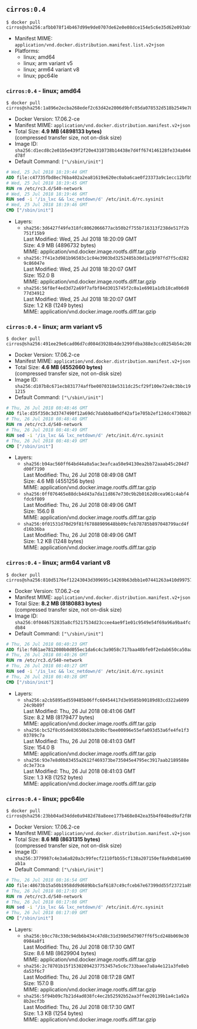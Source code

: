 ## `cirros:0.4`

```console
$ docker pull cirros@sha256:afbb078f14b467d99e9de0707de62e0e08dce154e5c6e35d62e093abff839175
```

-	Manifest MIME: `application/vnd.docker.distribution.manifest.list.v2+json`
-	Platforms:
	-	linux; amd64
	-	linux; arm variant v5
	-	linux; arm64 variant v8
	-	linux; ppc64le

### `cirros:0.4` - linux; amd64

```console
$ docker pull cirros@sha256:1a896e2ecba268edef2c63d42e2006d9bfc05da078532d518b2549e78bee53c5
```

-	Docker Version: 17.06.2-ce
-	Manifest MIME: `application/vnd.docker.distribution.manifest.v2+json`
-	Total Size: **4.9 MB (4898133 bytes)**  
	(compressed transfer size, not on-disk size)
-	Image ID: `sha256:d1ecd8c2e01b5e439f2f20e4310738b14438e7d4ff674146128fe334a044d78f`
-	Default Command: `["\/sbin\/init"]`

```dockerfile
# Wed, 25 Jul 2018 18:19:44 GMT
ADD file:c47735fbd8ec76ba402a2ea81619e620ec0aba6cae0f23373a9c1ecc12bfb53d in / 
# Wed, 25 Jul 2018 18:19:45 GMT
RUN rm /etc/rc3.d/S40-network
# Wed, 25 Jul 2018 18:19:46 GMT
RUN sed -i '/is_lxc && lxc_netdown/d' /etc/init.d/rc.sysinit
# Wed, 25 Jul 2018 18:19:46 GMT
CMD ["/sbin/init"]
```

-	Layers:
	-	`sha256:3d6427f49fe318fc8062066677acb50b2f755b716313f238de517f2b751f15b9`  
		Last Modified: Wed, 25 Jul 2018 18:20:09 GMT  
		Size: 4.9 MB (4896732 bytes)  
		MIME: application/vnd.docker.image.rootfs.diff.tar.gzip
	-	`sha256:7f41e3d981b96503c1c04e3903bd3252485b30d1a19f07fd7f5cd2829c86047e`  
		Last Modified: Wed, 25 Jul 2018 18:20:07 GMT  
		Size: 152.0 B  
		MIME: application/vnd.docker.image.rootfs.diff.tar.gzip
	-	`sha256:56f8ef4ed3d72a69f7afbf84d3015745f2c0a1e6901a1db18ca0b6d877d34912`  
		Last Modified: Wed, 25 Jul 2018 18:20:07 GMT  
		Size: 1.2 KB (1249 bytes)  
		MIME: application/vnd.docker.image.rootfs.diff.tar.gzip

### `cirros:0.4` - linux; arm variant v5

```console
$ docker pull cirros@sha256:491ee29e6cad06d7cd084d3928b4de3299fdba388e3ccd0254b54c20862898ec
```

-	Docker Version: 17.06.2-ce
-	Manifest MIME: `application/vnd.docker.distribution.manifest.v2+json`
-	Total Size: **4.6 MB (4552660 bytes)**  
	(compressed transfer size, not on-disk size)
-	Image ID: `sha256:d107b8c671ecb831774affbe0070318e5311dc25cf29f100e72e8c3bbc191215`
-	Default Command: `["\/sbin\/init"]`

```dockerfile
# Thu, 26 Jul 2018 08:48:46 GMT
ADD file:d35f350c3d3747490f12a69dc7dabbba0bdf42af1e705b2ef124dc4730bb29f1 in / 
# Thu, 26 Jul 2018 08:48:48 GMT
RUN rm /etc/rc3.d/S40-network
# Thu, 26 Jul 2018 08:48:49 GMT
RUN sed -i '/is_lxc && lxc_netdown/d' /etc/init.d/rc.sysinit
# Thu, 26 Jul 2018 08:48:49 GMT
CMD ["/sbin/init"]
```

-	Layers:
	-	`sha256:b94ac560ff64bd44a0a5ac3eafcaa50e94130ea2bb72aaab45c204d7d00f7190`  
		Last Modified: Thu, 26 Jul 2018 08:49:08 GMT  
		Size: 4.6 MB (4551256 bytes)  
		MIME: application/vnd.docker.image.rootfs.diff.tar.gzip
	-	`sha256:0ff076465e88dcb4d43a7da11d867e730c9b2b0162d8cea961c4abf4fdc6f809`  
		Last Modified: Thu, 26 Jul 2018 08:49:06 GMT  
		Size: 156.0 B  
		MIME: application/vnd.docker.image.rootfs.diff.tar.gzip
	-	`sha256:0f01531d70d29f81f67888909648bb09cfeb78785b897048799acd4fd16b36ba`  
		Last Modified: Thu, 26 Jul 2018 08:49:06 GMT  
		Size: 1.2 KB (1248 bytes)  
		MIME: application/vnd.docker.image.rootfs.diff.tar.gzip

### `cirros:0.4` - linux; arm64 variant v8

```console
$ docker pull cirros@sha256:810d5176ef12243043d309695c14269b63dbb1e07441263a410d99757b81a2fa
```

-	Docker Version: 17.06.2-ce
-	Manifest MIME: `application/vnd.docker.distribution.manifest.v2+json`
-	Total Size: **8.2 MB (8180883 bytes)**  
	(compressed transfer size, not on-disk size)
-	Image ID: `sha256:0f0446752835a8cf5217534d23ccee4ae9f1e01c9549e54f69a96a9ba4fcdb84`
-	Default Command: `["\/sbin\/init"]`

```dockerfile
# Thu, 26 Jul 2018 08:40:23 GMT
ADD file:fd61ae7812080b0d055ec1da6c4c3a9058c717baa40bfe0f2edab650ca50aa42 in / 
# Thu, 26 Jul 2018 08:40:26 GMT
RUN rm /etc/rc3.d/S40-network
# Thu, 26 Jul 2018 08:40:27 GMT
RUN sed -i '/is_lxc && lxc_netdown/d' /etc/init.d/rc.sysinit
# Thu, 26 Jul 2018 08:40:28 GMT
CMD ["/sbin/init"]
```

-	Layers:
	-	`sha256:a2cb5895ad559485b06ffc60454417d3e9585b90189d83cd322a609924c9b89f`  
		Last Modified: Thu, 26 Jul 2018 08:41:06 GMT  
		Size: 8.2 MB (8179477 bytes)  
		MIME: application/vnd.docker.image.rootfs.diff.tar.gzip
	-	`sha256:bc52f8c05de83650b63a3b9bcfbee00096e55efa093d53a6fe4fe1f303789c7a`  
		Last Modified: Thu, 26 Jul 2018 08:41:03 GMT  
		Size: 154.0 B  
		MIME: application/vnd.docker.image.rootfs.diff.tar.gzip
	-	`sha256:93e7e8d0b83455a2612f469373be735045e4795ec3917aab2189588edc3e73ca`  
		Last Modified: Thu, 26 Jul 2018 08:41:03 GMT  
		Size: 1.3 KB (1252 bytes)  
		MIME: application/vnd.docker.image.rootfs.diff.tar.gzip

### `cirros:0.4` - linux; ppc64le

```console
$ docker pull cirros@sha256:23bb04ad34dde0a9482d78a8eee177b468e842ea35b4f048ed9af2f864ca16ce
```

-	Docker Version: 17.06.2-ce
-	Manifest MIME: `application/vnd.docker.distribution.manifest.v2+json`
-	Total Size: **8.6 MB (8631315 bytes)**  
	(compressed transfer size, not on-disk size)
-	Image ID: `sha256:3779987c4e3a6a820a3c99fecf2110fbb55cf138a207150ef8a9db81a690ab1a`
-	Default Command: `["\/sbin\/init"]`

```dockerfile
# Thu, 26 Jul 2018 08:16:54 GMT
ADD file:48673b15a50b1958dd9d689bbc5af6187c49cfceb67e67399dd55f23721a89dc in / 
# Thu, 26 Jul 2018 08:17:03 GMT
RUN rm /etc/rc3.d/S40-network
# Thu, 26 Jul 2018 08:17:08 GMT
RUN sed -i '/is_lxc && lxc_netdown/d' /etc/init.d/rc.sysinit
# Thu, 26 Jul 2018 08:17:09 GMT
CMD ["/sbin/init"]
```

-	Layers:
	-	`sha256:b9cc78c330c94db6b434c47d8c31d390d5d7907ff6f5cd248b069e300984a8f1`  
		Last Modified: Thu, 26 Jul 2018 08:17:30 GMT  
		Size: 8.6 MB (8629904 bytes)  
		MIME: application/vnd.docker.image.rootfs.diff.tar.gzip
	-	`sha256:2c78701b15f15302094237753457e5c6c733baee7a8a4e121a3fe8ebda53f6c7`  
		Last Modified: Thu, 26 Jul 2018 08:17:28 GMT  
		Size: 157.0 B  
		MIME: application/vnd.docker.image.rootfs.diff.tar.gzip
	-	`sha256:5f94b09c7b21d4ad038fc4ec2b52592b52aa3ffee20139b1a4c1a92a8b2ecf3b`  
		Last Modified: Thu, 26 Jul 2018 08:17:30 GMT  
		Size: 1.3 KB (1254 bytes)  
		MIME: application/vnd.docker.image.rootfs.diff.tar.gzip
